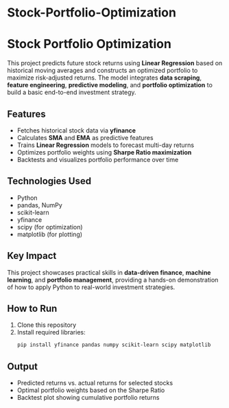 # Stock-Portfolio-Optimization
# Stock Portfolio Optimization

This project predicts future stock returns using **Linear Regression** based on historical moving averages and constructs an optimized portfolio to maximize risk-adjusted returns. The model integrates **data scraping**, **feature engineering**, **predictive modeling**, and **portfolio optimization** to build a basic end-to-end investment strategy.

## Features

- Fetches historical stock data via **yfinance**  
- Calculates **SMA** and **EMA** as predictive features  
- Trains **Linear Regression** models to forecast multi-day returns  
- Optimizes portfolio weights using **Sharpe Ratio maximization**  
- Backtests and visualizes portfolio performance over time

## Technologies Used

- Python  
- pandas, NumPy  
- scikit-learn  
- yfinance  
- scipy (for optimization)  
- matplotlib (for plotting)

## Key Impact

This project showcases practical skills in **data-driven finance**, **machine learning**, and **portfolio management**, providing a hands-on demonstration of how to apply Python to real-world investment strategies.

## How to Run

1. Clone this repository  
2. Install required libraries:  
   ```bash
   pip install yfinance pandas numpy scikit-learn scipy matplotlib

## Output
- Predicted returns vs. actual returns for selected stocks
- Optimal portfolio weights based on the Sharpe Ratio
- Backtest plot showing cumulative portfolio returns
